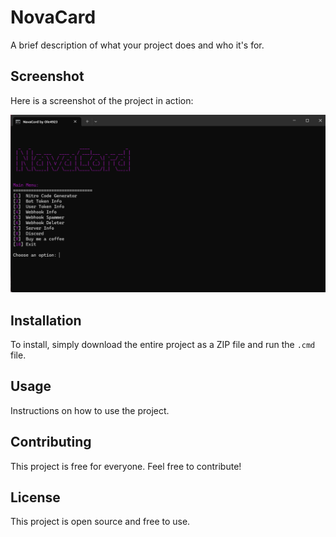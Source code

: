 # NovaCard

A brief description of what your project does and who it's for.

## Screenshot

Here is a screenshot of the project in action:

![Project Screenshot](Screenshot.png)

## Installation

To install, simply download the entire project as a ZIP file and run the `.cmd` file.

## Usage

Instructions on how to use the project.

## Contributing

This project is free for everyone. Feel free to contribute!

## License

This project is open source and free to use.
